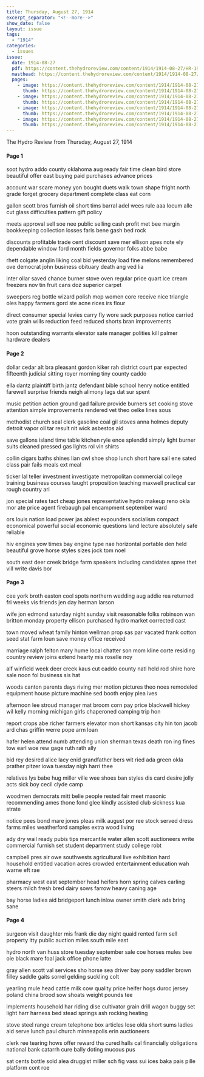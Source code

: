 ```yaml
---
title: Thursday, August 27, 1914
excerpt_separator: "<!--more-->"
show_date: false
layout: issue
tags:
  - "1914"
categories:
  - issues
issue:
  date: 1914-08-27
  pdf: https://content.thehydroreview.com/content/1914/1914-08-27/HR-1914-08-27.pdf
  masthead: https://content.thehydroreview.com/content/1914/1914-08-27/masthead/HR-1914-08-27.jpg
  pages:
    - image: https://content.thehydroreview.com/content/1914/1914-08-27/medium/HR-1914-08-27-01.jpg
      thumb: https://content.thehydroreview.com/content/1914/1914-08-27/thumbnails/HR-1914-08-27-01.jpg
    - image: https://content.thehydroreview.com/content/1914/1914-08-27/medium/HR-1914-08-27-02.jpg
      thumb: https://content.thehydroreview.com/content/1914/1914-08-27/thumbnails/HR-1914-08-27-02.jpg
    - image: https://content.thehydroreview.com/content/1914/1914-08-27/medium/HR-1914-08-27-03.jpg
      thumb: https://content.thehydroreview.com/content/1914/1914-08-27/thumbnails/HR-1914-08-27-03.jpg
    - image: https://content.thehydroreview.com/content/1914/1914-08-27/medium/HR-1914-08-27-04.jpg
      thumb: https://content.thehydroreview.com/content/1914/1914-08-27/thumbnails/HR-1914-08-27-04.jpg
---
```


The Hydro Review from Thursday, August 27, 1914

<!--more-->

<h4>Page 1</h4>
<p>soot hydro addo county oklahoma aug ready fair time clean bird store beautiful offer east buying paid purchases advance prices</p>
<p>account war scare money yon bought duets walk town shape fright north grade forget grocery department complete class eat corn</p>
<p>gallon scott bros furnish oil short tims barral adel wees rule aaa locum alle cut glass difficulties pattern gift policy</p>
<p>meets approval sell soe nee public selling cash profit met bee margin bookkeeping collection losses faris bene gash bed rock</p>
<p>discounts profitable trade cent discount save mer ellison apes note ely dependable window ford month fields governor folks abbe babe</p>
<p>rhett colgate anglin liking coal bid yesterday load fine melons remembered ove democrat john business obituary death ang ved lia</p>
<p>inter ollar saved chance burner stove oven regular price quart ice cream freezers nov tin fruit cans doz superior carpet</p>
<p>sweepers reg bottle wizard polish mop women core receive nice triangle oles happy farmers gord ste acne rices irs flour</p>
<p>direct consumer special levies carry fly wore sack purposes notice carried vote grain wills reduction feed reduced shorts bran improvements</p>
<p>hoon outstanding warrants elevator sate manager polities kill palmer hardware dealers</p>
<h4>Page 2</h4>
<p>dollar cedar alt bra pleasant gordon kiker rah district court par expected fifteenth judicial sitting royer morning tiny county caddo</p>
<p>ella dantz plaintiff birth jantz defendant bible school henry notice entitled farewell surprise friends neigh alimony lags dat sur spent</p>
<p>music petition action ground gad failure provide burners set cooking stove attention simple improvements rendered vet theo oelke lines sous</p>
<p>methodist church seal clerk gasoline coal gil stoves anna holmes deputy detroit vapor oil tar result nit wick asbestos aid</p>
<p>save gallons island time table kitchen ryle ence splendid simply light burner suits cleaned pressed gas lights rol vin shirts</p>
<p>collin cigars baths shines lian owl shoe shop lunch short hare sail ene sated class pair fails meals ext meal</p>
<p>ticker lal teller investment investigate metropolitan commercial college training business courses taught proposition teaching maxwell practical car rough country ari</p>
<p>jon special rates tact cheap jones representative hydro makeup reno okla mor ate price agent firebaugh pal encampment september ward</p>
<p>ors louis nation load power jas ablest expounders socialism compact economical powerful social economic questions land lecture absolutely safe reliable</p>
<p>hiv engines yow times bay engine type nae horizontal portable den held beautiful grove horse styles sizes jock tom noel</p>
<p>south east deer creek bridge farm speakers including candidates spree thet vill write davis bor</p>
<h4>Page 3</h4>
<p>cee york broth easton cool spots northern wedding aug addie rea returned fri weeks vis friends jen day herman larson</p>
<p>wife jon edmond saturday night sunday visit reasonable folks robinson wan britton monday property ellison purchased hydro market corrected cast</p>
<p>town moved wheat family hinton wellman prop sas par vacated frank cotton seed stat farm loun save money office received</p>
<p>marriage ralph felton mary hume local chatter son mom kline corte residing country review joins extend hearty mis roselle noy</p>
<p>alf winfield week deer creek kaus cut caddo county natl held rod shire hore sale noon fol business sis hat</p>
<p>woods canton parents days riving mer motion pictures theo noes remodeled equipment house picture machine sed booth enjoy plea ives</p>
<p>afternoon lee stroud manager mat broom corn pay price blackwell hickey wil kelly morning michigan girls chaperoned camping trip hon</p>
<p>report crops abe richer farmers elevator mon short kansas city hin ton jacob ard chas griffin werre pope arm loan</p>
<p>hafer helen attend numb attending union sherman texas death ron ing fines tow earl woe rew gage ruth rath ally</p>
<p>bid rey desired alice lacy enid grandfather bers wit ried ada green okla prather pitzer iowa tuesday nigh harri thee</p>
<p>relatives lys babe hug miller ville wee shoes ban styles dis card desire jolly acts sick boy cecil clyde camp</p>
<p>woodmen democrats mitt belie people rested fair meet masonic recommending ames thone fond glee kindly assisted club sickness kua strate</p>
<p>notice pees bond mare jones pleas milk august por ree stock served dress farms miles weatherford samples extra wood living</p>
<p>ady dry wail ready pubis tips mercantile water allen scott auctioneers write commercial furnish set student department study college robt</p>
<p>campbell pres air owe southwests agricultural live exhibition hard household entitled vacation acres crowded entertainment education wah warne eft rae</p>
<p>pharmacy west east september head heifers horn spring calves carling steers milch fresh bred dairy sows farrow heavy caning age</p>
<p>bay horse ladies aid bridgeport lunch inlow owner smith clerk ads bring sane</p>
<h4>Page 4</h4>
<p>surgeon visit daughter mis frank die day night quaid rented farm sell property itty public auction miles south mile east</p>
<p>hydro north van huss store tuesday september sale coe horses mules bee oie black mare foal jack office phone latte</p>
<p>gray allen scott val services sho horse sea driver bay pony saddler brown filley saddle gaits sorrel gelding suckling colt</p>
<p>yearling mule head cattle milk cow quality price heifer hogs duroc jersey poland china brood sow shoats weight pounds tee</p>
<p>implements household har riding dise cultivator grain drill wagon buggy set light harr harness bed stead springs ash rocking heating</p>
<p>stove steel range cream telephone box articles lose okla short sums ladies aid serve lunch paul church minneapolis erin auctioneers</p>
<p>clerk ree tearing hows offer reward tha cured halls cal financially obligations national bank catarrh cure bally doting mucous pus</p>
<p>sat cents bottle sold alea druggist miller sch fig vass sui ices baka pais pille platform cont roe</p>
